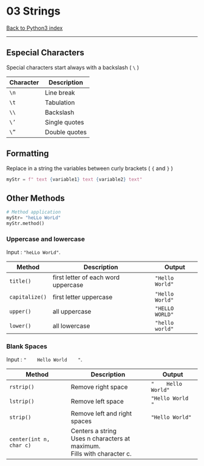 # 03 Strings

[Back to Python3 index](../index.md)

---

## Especial Characters

Special characters start always with a backslash ( `\` )

| Character | Description    |
|-----------|----------------|
| `\n`      | Line break     |
| `\t`      | Tabulation     |
| `\\`      | Backslash      |
| `\’`      | Single quotes  |
| `\”`      | Double quotes  |

## Formatting

Replace in a string the variables between curly brackets ( `{` and `}` )

```python
myStr = f" text {variable1} text {variable2} text"
```

## Other Methods

```python
# Method application
myStr= "heLLo WorLd"
myStr.method()
```

### Uppercase and lowercase

Input :  `"heLLo WorLd"`.

| Method | Description | Output |
| ---- | ---- | ---- |
| ``title()`` | first letter of each word uppercase | ``"Hello World"`` |
| ``capitalize()`` | first letter uppercase | ``"Hello World"`` |
| ``upper()`` | all uppercase | ``"HELLO WORLD"`` |
| ``lower()`` | all lowercase | ``"hello world"`` |

### Blank Spaces

Input :  `"    Hello World    "`.

| Method | Description | Output |
| ---- | ---- | ---- |
| `rstrip()` | Remove right space | `"    Hello World"` |
| `lstrip()` | Remove left  space | `"Hello World    "` |
| `strip()` | Remove left and right spaces | `"Hello World"` |
| `center(int n, char c)` | Centers a string<br>Uses n characters at maximum.<br>Fills with character c.<br> |  |

